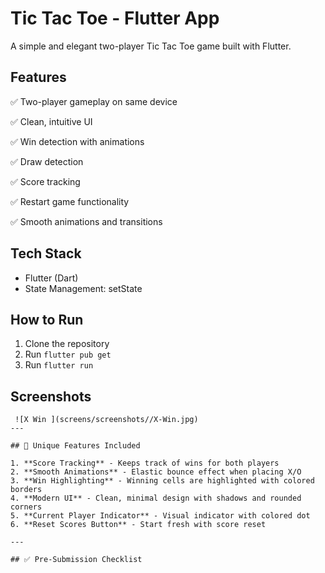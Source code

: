 # Tic Tac Toe - Flutter App

A simple and elegant two-player Tic Tac Toe game built with Flutter.

## Features
✅ Two-player gameplay on same device

✅ Clean, intuitive UI

✅ Win detection with animations

✅ Draw detection

✅ Score tracking

✅ Restart game functionality

✅ Smooth animations and transitions


## Tech Stack
- Flutter (Dart)
- State Management: setState

## How to Run
1. Clone the repository
2. Run `flutter pub get`
3. Run `flutter run`

## Screenshots

```
 ![X Win ](screens/screenshots//X-Win.jpg)
---

## 🎨 Unique Features Included

1. **Score Tracking** - Keeps track of wins for both players
2. **Smooth Animations** - Elastic bounce effect when placing X/O
3. **Win Highlighting** - Winning cells are highlighted with colored borders
4. **Modern UI** - Clean, minimal design with shadows and rounded corners
5. **Current Player Indicator** - Visual indicator with colored dot
6. **Reset Scores Button** - Start fresh with score reset

---

## ✅ Pre-Submission Checklist
